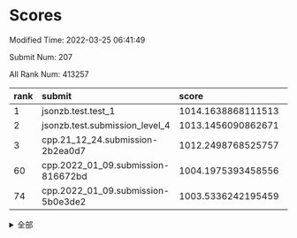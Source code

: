 # Scores

Modified Time: 2022-03-25 06:41:49

Submit Num: 207

All Rank Num: 413257

| rank |               submit               |       score        |       sigma        | pk_num |
| :--- | :--------------------------------- | :----------------- | :----------------- | :----- |
| 1    | jsonzb.test.test_1                 | 1014.1638868111513 | 0.8654459431525168 | 7984   |
| 2    | jsonzb.test.submission_level_4     | 1013.1456090862671 | 0.805460946474878  | 7988   |
| 3    | cpp.21_12_24.submission-2b2ea0d7   | 1012.2498768525757 | 0.7712183090436359 | 7986   |
| 60   | cpp.2022_01_09.submission-816672bd | 1004.1975393458556 | 0.7360276479615346 | 7988   |
| 74   | cpp.2022_01_09.submission-5b0e3de2 | 1003.5336242195459 | 0.7143506270752682 | 7995   |


<details>
<summary>全部</summary>

| rank |                 submit                 |       score        |       sigma        | pk_num |
| :--- | :------------------------------------- | :----------------- | :----------------- | :----- |
| 1    | jsonzb.test.test_1                     | 1014.1638868111513 | 0.8654459431525168 | 7984   |
| 2    | jsonzb.test.submission_level_4         | 1013.1456090862671 | 0.805460946474878  | 7988   |
| 3    | cpp.21_12_24.submission-2b2ea0d7       | 1012.2498768525757 | 0.7712183090436359 | 7986   |
| 4    | gobigger.level_3.submission_level_3_22 | 1011.3038295066754 | 0.7703044239780468 | 7979   |
| 5    | gobigger.level_3.submission_level_3_49 | 1011.2945272431272 | 0.7539133337835724 | 7986   |
| 6    | gobigger.level_3.submission_level_3_3  | 1011.2115600887868 | 0.7910355035556584 | 7986   |
| 7    | gobigger.level_3.submission_level_3_15 | 1011.2060574797862 | 0.7777808209366405 | 7983   |
| 8    | gobigger.level_3.submission_level_3_11 | 1011.1678773041089 | 0.7690656707318861 | 7986   |
| 9    | gobigger.level_3.submission_level_3_30 | 1010.9546205710524 | 0.7797030025399467 | 7985   |
| 10   | gobigger.level_3.submission_level_3_40 | 1010.8701716193696 | 0.7689011997264042 | 7987   |
| 11   | gobigger.level_3.submission_level_3_45 | 1010.774213148693  | 0.7587771392057168 | 7985   |
| 12   | gobigger.level_3.submission_level_3_23 | 1010.6852160688466 | 0.765751905656213  | 7992   |
| 13   | gobigger.level_3.submission_level_3_34 | 1010.5428054497665 | 0.7463814689624706 | 7989   |
| 14   | gobigger.level_3.submission_level_3_32 | 1010.4643101062819 | 0.7727254658356391 | 7984   |
| 15   | gobigger.level_3.submission_level_3_4  | 1010.4207032843385 | 0.7641392348801311 | 7987   |
| 16   | gobigger.level_3.submission_level_3_7  | 1010.372844336778  | 0.749756581112034  | 7990   |
| 17   | gobigger.level_3.submission_level_3_25 | 1010.3469986930329 | 0.7484492358632567 | 7988   |
| 18   | gobigger.level_3.submission_level_3_44 | 1010.2802327592317 | 0.7618002360699729 | 7990   |
| 19   | gobigger.level_3.submission_level_3_28 | 1010.2418466485799 | 0.7584958239269892 | 7982   |
| 20   | gobigger.level_3.submission_level_3_36 | 1010.2285339509484 | 0.7831090359125308 | 7987   |
| 21   | gobigger.level_3.submission_level_3_35 | 1010.2255099018497 | 0.774982884645769  | 7984   |
| 22   | gobigger.level_3.submission_level_3_10 | 1010.1621751311618 | 0.7428675245337107 | 7984   |
| 23   | gobigger.level_3.submission_level_3_21 | 1010.0347465740153 | 0.7568579739868605 | 7984   |
| 24   | gobigger.level_3.submission_level_3_43 | 1010.0084894406915 | 0.753778336709118  | 7989   |
| 25   | gobigger.level_3.submission_level_3_27 | 1009.9994039083804 | 0.7532415285357669 | 7986   |
| 26   | gobigger.level_3.submission_level_3_26 | 1009.997305201041  | 0.7435378592811386 | 7984   |
| 27   | gobigger.level_3.submission_level_3_5  | 1009.9722161475521 | 0.7559791165493447 | 7988   |
| 28   | gobigger.level_3.submission_level_3_8  | 1009.8585432663263 | 0.747668198405725  | 7989   |
| 29   | gobigger.level_3.submission_level_3_46 | 1009.8561113462875 | 0.7693682965376967 | 7988   |
| 30   | gobigger.level_3.submission_level_3_6  | 1009.8154656233075 | 0.7390631266835297 | 7980   |
| 31   | gobigger.level_3.submission_level_3_13 | 1009.7794998965711 | 0.7380486266905465 | 7987   |
| 32   | gobigger.level_3.submission_level_3_24 | 1009.6580115011004 | 0.7332956798353588 | 7988   |
| 33   | gobigger.level_3.submission_level_3_48 | 1009.6431676417053 | 0.7686036500396994 | 7985   |
| 34   | gobigger.level_3.submission_level_3_37 | 1009.6155030331522 | 0.7633017631492602 | 7982   |
| 35   | gobigger.level_3.submission_level_3_39 | 1009.4039401004532 | 0.758717035762403  | 7985   |
| 36   | gobigger.level_3.submission_level_3_9  | 1009.3658192276083 | 0.7388850103861434 | 7979   |
| 37   | gobigger.level_3.submission_level_3_19 | 1009.3498319638187 | 0.7525450174020923 | 7987   |
| 38   | gobigger.level_3.submission_level_3_18 | 1009.2640065988079 | 0.7511301168155279 | 7984   |
| 39   | gobigger.level_3.submission_level_3_16 | 1009.1727492727982 | 0.7398901768887843 | 7984   |
| 40   | gobigger.level_3.submission_level_3_42 | 1009.1726195242389 | 0.7456374394187847 | 7990   |
| 41   | gobigger.level_3.submission_level_3_14 | 1008.991579211204  | 0.7465373915681385 | 7988   |
| 42   | gobigger.level_3.submission_level_3_41 | 1008.8935710675519 | 0.7426036862962745 | 7989   |
| 43   | gobigger.level_3.submission_level_3_31 | 1008.8909114523699 | 0.745993302029954  | 7987   |
| 44   | gobigger.level_3.submission_level_3_29 | 1008.810950358036  | 0.7527681348340681 | 7985   |
| 45   | gobigger.level_3.submission_level_3_2  | 1008.7030553268917 | 0.7539317419026645 | 7987   |
| 46   | gobigger.level_3.submission_level_3_1  | 1008.7008750245207 | 0.7660909909615105 | 7983   |
| 47   | gobigger.level_3.submission_level_3_33 | 1008.5665801806057 | 0.7575005722324255 | 7986   |
| 48   | gobigger.level_3.submission_level_3_17 | 1008.5504697854652 | 0.7356514516028868 | 7988   |
| 49   | gobigger.level_3.submission_level_3_0  | 1008.529461298978  | 0.7343736915475346 | 7989   |
| 50   | gobigger.level_3.submission_level_3_20 | 1008.5208498342282 | 0.7364577388176194 | 7986   |
| 51   | gobigger.level_3.submission_level_3_12 | 1008.4364657345616 | 0.7230131461938895 | 7992   |
| 52   | gobigger.level_3.submission_level_3_47 | 1008.3130242924972 | 0.7548247911932859 | 7988   |
| 53   | gobigger.level_3.submission_level_3_38 | 1008.1482912603037 | 0.7276348368581259 | 7989   |
| 54   | gobigger.level_1.submission_level_1_0  | 1005.2458783352425 | 0.723595903517665  | 7982   |
| 55   | gobigger.level_1.submission_level_1_49 | 1004.8818168342274 | 0.7166243635620173 | 7985   |
| 56   | gobigger.level_1.submission_level_1_14 | 1004.514885688277  | 0.715528882259672  | 7989   |
| 57   | gobigger.level_1.submission_level_1_36 | 1004.4953285172088 | 0.7189025062017692 | 7991   |
| 58   | gobigger.level_1.submission_level_1_32 | 1004.4413593318129 | 0.7215473279291491 | 7985   |
| 59   | gobigger.level_1.submission_level_1_8  | 1004.3342833941872 | 0.7167874871790441 | 7991   |
| 60   | cpp.2022_01_09.submission-816672bd     | 1004.1975393458556 | 0.7360276479615346 | 7988   |
| 61   | gobigger.level_1.submission_level_1_34 | 1004.1602588800858 | 0.709368345881641  | 7985   |
| 62   | gobigger.level_1.submission_level_1_2  | 1004.135885766893  | 0.7139289140443607 | 7987   |
| 63   | gobigger.level_1.submission_level_1_9  | 1004.0721072113172 | 0.7110792851547912 | 7985   |
| 64   | gobigger.level_1.submission_level_1_28 | 1004.017654125062  | 0.727993912022221  | 7989   |
| 65   | gobigger.level_1.submission_level_1_23 | 1004.0086059241414 | 0.7171350640276799 | 7985   |
| 66   | gobigger.level_1.submission_level_1_13 | 1003.9157541962534 | 0.7151240136434823 | 7983   |
| 67   | gobigger.level_1.submission_level_1_6  | 1003.8983854597382 | 0.7235736785399595 | 7985   |
| 68   | gobigger.level_1.submission_level_1_39 | 1003.8240906952242 | 0.71839976108075   | 7985   |
| 69   | gobigger.level_1.submission_level_1_12 | 1003.7253889142843 | 0.7125414849610942 | 7987   |
| 70   | gobigger.level_1.submission_level_1_42 | 1003.6481349315948 | 0.7380553541905664 | 7990   |
| 71   | gobigger.level_1.submission_level_1_37 | 1003.5764257356785 | 0.7204146682338662 | 7983   |
| 72   | gobigger.level_1.submission_level_1_46 | 1003.5371627625595 | 0.71352670844721   | 7987   |
| 73   | gobigger.level_1.submission_level_1_35 | 1003.5342300021945 | 0.7128230504080852 | 7989   |
| 74   | cpp.2022_01_09.submission-5b0e3de2     | 1003.5336242195459 | 0.7143506270752682 | 7995   |
| 75   | gobigger.level_1.submission_level_1_16 | 1003.4850340483822 | 0.7101265369806272 | 7987   |
| 76   | gobigger.level_1.submission_level_1_47 | 1003.4377520864653 | 0.7104934571216128 | 7992   |
| 77   | gobigger.level_1.submission_level_1_3  | 1003.4170378120456 | 0.7240564576398566 | 7987   |
| 78   | gobigger.level_1.submission_level_1_19 | 1003.4093446985129 | 0.7138063580701164 | 7982   |
| 79   | gobigger.level_1.submission_level_1_4  | 1003.3974309082383 | 0.7008996935401206 | 7985   |
| 80   | gobigger.level_1.submission_level_1_10 | 1003.3102104806151 | 0.7150626564267704 | 7984   |
| 81   | gobigger.level_1.submission_level_1_27 | 1003.3075437608097 | 0.7095993762852665 | 7985   |
| 82   | gobigger.level_1.submission_level_1_40 | 1003.3031823995726 | 0.7154976308323409 | 7981   |
| 83   | gobigger.level_1.submission_level_1_7  | 1003.2547981845769 | 0.7066734177830318 | 7988   |
| 84   | gobigger.level_1.submission_level_1_44 | 1003.2422021165029 | 0.7202840209025372 | 7981   |
| 85   | gobigger.level_1.submission_level_1_21 | 1003.2295633130778 | 0.7126527008202113 | 7984   |
| 86   | gobigger.level_1.submission_level_1_24 | 1003.2244783799504 | 0.7073049106304883 | 7989   |
| 87   | gobigger.level_1.submission_level_1_41 | 1003.2073485890058 | 0.7102783655681717 | 7983   |
| 88   | gobigger.level_1.submission_level_1_43 | 1003.2030106652253 | 0.7258929191737864 | 7983   |
| 89   | gobigger.level_1.submission_level_1_38 | 1003.1958523108441 | 0.7083525107002163 | 7984   |
| 90   | gobigger.level_1.submission_level_1_26 | 1003.1944673818001 | 0.7177701257798556 | 7988   |
| 91   | gobigger.level_1.submission_level_1_25 | 1003.1557584959537 | 0.7078952060198855 | 7986   |
| 92   | gobigger.level_1.submission_level_1_1  | 1003.1445097924193 | 0.7057705089648033 | 7988   |
| 93   | gobigger.level_1.submission_level_1_33 | 1003.1138980760668 | 0.719728955209016  | 7983   |
| 94   | gobigger.level_1.submission_level_1_20 | 1003.1036791494282 | 0.7189053197545634 | 7984   |
| 95   | gobigger.level_1.submission_level_1_11 | 1003.0849089866224 | 0.7157521580687397 | 7980   |
| 96   | gobigger.level_1.submission_level_1_30 | 1003.0770076018604 | 0.7092240689909232 | 7987   |
| 97   | gobigger.level_1.submission_level_1_45 | 1003.0108743621564 | 0.7087314813451117 | 7981   |
| 98   | gobigger.level_1.submission_level_1_22 | 1002.8166043314818 | 0.7281785829859102 | 7985   |
| 99   | gobigger.level_1.submission_level_1_29 | 1002.7875794631743 | 0.7044033290846174 | 7992   |
| 100  | gobigger.level_1.submission_level_1_15 | 1002.7771698715708 | 0.7158360470873807 | 7980   |
| 101  | gobigger.level_1.submission_level_1_31 | 1002.561783296163  | 0.7112752610062806 | 7981   |
| 102  | gobigger.level_1.submission_level_1_48 | 1002.4417522561871 | 0.718353746403677  | 7984   |
| 103  | gobigger.level_1.submission_level_1_5  | 1002.4248562140081 | 0.706387466493868  | 7989   |
| 104  | gobigger.level_1.submission_level_1_18 | 1002.3688278437888 | 0.7184421422888564 | 7982   |
| 105  | gobigger.level_1.submission_level_1_17 | 1002.0747084102246 | 0.7162054644718837 | 7987   |
| 106  | gobigger.random.submission_random_24   | 997.676822897568   | 0.7080501074330563 | 7980   |
| 107  | gobigger.random.submission_random_31   | 997.6297016239696  | 0.7120319599516569 | 7980   |
| 108  | gobigger.random.submission_random_21   | 997.1711072597312  | 0.7043104316169942 | 7988   |
| 109  | gobigger.random.submission_random_14   | 997.1145836567963  | 0.7315158410359371 | 7978   |
| 110  | gobigger.random.submission_random_41   | 997.0671718598111  | 0.712887357827187  | 7982   |
| 111  | gobigger.random.submission_random_8    | 996.8404032556156  | 0.6997464320108276 | 7984   |
| 112  | gobigger.random.submission_random_19   | 996.8385736040801  | 0.7118421729915804 | 7989   |
| 113  | gobigger.random.submission_random_18   | 996.7613593795411  | 0.7214635649215416 | 7987   |
| 114  | gobigger.random.submission_random_49   | 996.7434136878041  | 0.7138609869953043 | 7989   |
| 115  | gobigger.random.submission_random_45   | 996.7043001021067  | 0.7119277509324007 | 7986   |
| 116  | gobigger.random.submission_random_35   | 996.6493333234872  | 0.7153704508891945 | 7993   |
| 117  | gobigger.random.submission_random_30   | 996.5935639547513  | 0.7097975516418638 | 7985   |
| 118  | gobigger.random.submission_random_20   | 996.5421540338484  | 0.7233291242435093 | 7988   |
| 119  | gobigger.random.submission_random_7    | 996.5303898466855  | 0.7156685048382234 | 7983   |
| 120  | gobigger.random.submission_random_43   | 996.5052823290954  | 0.7050238344449259 | 7980   |
| 121  | gobigger.random.submission_random_47   | 996.4598093305963  | 0.7028088929021638 | 7987   |
| 122  | gobigger.random.submission_random_23   | 996.3338376616574  | 0.711195881026054  | 7991   |
| 123  | gobigger.random.submission_random_40   | 996.27405799152    | 0.7125126370897081 | 7987   |
| 124  | gobigger.random.submission_random_2    | 996.2673519421409  | 0.7063583832286217 | 7986   |
| 125  | gobigger.random.submission_random_12   | 996.2482162411995  | 0.7010404978897655 | 7983   |
| 126  | gobigger.random.submission_random_13   | 996.1636806907031  | 0.7175022764385022 | 7988   |
| 127  | gobigger.random.submission_random_39   | 996.1206464703204  | 0.7179067118164425 | 7991   |
| 128  | gobigger.random.submission_random_16   | 996.0573329448004  | 0.6968217794258288 | 7986   |
| 129  | gobigger.random.submission_random_1    | 996.0151890004881  | 0.7087220851038403 | 7982   |
| 130  | gobigger.random.submission_random_29   | 995.9567183187809  | 0.7035506440486051 | 7982   |
| 131  | gobigger.random.submission_random_28   | 995.8204388989567  | 0.7116213518760112 | 7977   |
| 132  | gobigger.random.submission_random_42   | 995.8180145327532  | 0.7122765900163565 | 7983   |
| 133  | gobigger.random.submission_random_44   | 995.7918906024491  | 0.7038294485547681 | 7987   |
| 134  | gobigger.random.submission_random_36   | 995.7044303208803  | 0.7081166172738829 | 7985   |
| 135  | gobigger.random.submission_random_11   | 995.6984759387567  | 0.7086312268522936 | 7989   |
| 136  | gobigger.random.submission_random_26   | 995.6911230190218  | 0.7107009700283162 | 7983   |
| 137  | gobigger.random.submission_random_32   | 995.6841724438663  | 0.7154513505404763 | 7986   |
| 138  | gobigger.random.submission_random_27   | 995.6583618785809  | 0.7172095717806242 | 7984   |
| 139  | gobigger.random.submission_random_5    | 995.6371729187647  | 0.7151028796834125 | 7982   |
| 140  | gobigger.random.submission_random_4    | 995.6073564701278  | 0.7172998013641395 | 7991   |
| 141  | gobigger.random.submission_random_3    | 995.5736234153536  | 0.7001381606800477 | 7981   |
| 142  | gobigger.random.submission_random_38   | 995.5380976601868  | 0.709922754051639  | 7992   |
| 143  | gobigger.random.submission_random_48   | 995.3937469621588  | 0.7083129878789682 | 7990   |
| 144  | gobigger.random.submission_random_37   | 995.3795479515405  | 0.7084908992327125 | 7985   |
| 145  | gobigger.random.submission_random_17   | 995.3312577067127  | 0.7221631564908335 | 7985   |
| 146  | gobigger.random.submission_random_9    | 995.2690908075512  | 0.7352047446224549 | 7984   |
| 147  | gobigger.random.submission_random_33   | 995.2678810509589  | 0.7205852464607778 | 7983   |
| 148  | gobigger.random.submission_random_15   | 995.235022264625   | 0.7131224327755412 | 7983   |
| 149  | gobigger.random.submission_random_46   | 995.1551205999092  | 0.7164573633986596 | 7986   |
| 150  | gobigger.random.submission_random_6    | 995.0405269321878  | 0.7090881298022775 | 7983   |
| 151  | gobigger.random.submission_random_0    | 994.9150606452303  | 0.7211211833031359 | 7985   |
| 152  | gobigger.random.submission_random_10   | 994.9150495217583  | 0.7296522176690554 | 7989   |
| 153  | gobigger.random.submission_random_22   | 994.8603200294003  | 0.7061376971662271 | 7985   |
| 154  | gobigger.random.submission_random_25   | 994.7673700939272  | 0.7087430619225812 | 7988   |
| 155  | gobigger.random.submission_random_34   | 994.5902596618129  | 0.7305662257679995 | 7984   |
| 156  | gobigger.level_2.submission_level_2_6  | 993.9151175960645  | 0.7439231915445003 | 7985   |
| 157  | gobigger.level_2.submission_level_2_30 | 993.7650430267945  | 0.7312419732501714 | 7991   |
| 158  | gobigger.level_2.submission_level_2_32 | 993.3542923622907  | 0.7251770955520628 | 7984   |
| 159  | gobigger.level_2.submission_level_2_47 | 993.3459820812959  | 0.7383705402165502 | 7989   |
| 160  | gobigger.level_2.submission_level_2_4  | 993.314582255093   | 0.7278081406953274 | 7980   |
| 161  | gobigger.level_2.submission_level_2_21 | 993.3000163989728  | 0.7354137089013009 | 7985   |
| 162  | gobigger.level_2.submission_level_2_8  | 993.2413779763601  | 0.7237212439708005 | 7990   |
| 163  | gobigger.level_2.submission_level_2_26 | 993.1314641985898  | 0.7516164705233263 | 7982   |
| 164  | gobigger.level_2.submission_level_2_1  | 993.071460175404   | 0.7477547693936464 | 7989   |
| 165  | gobigger.level_2.submission_level_2_42 | 992.9959905568497  | 0.7480018517281658 | 7987   |
| 166  | gobigger.level_2.submission_level_2_19 | 992.8654525576945  | 0.7318622054662008 | 7985   |
| 167  | gobigger.level_2.submission_level_2_48 | 992.8308908403482  | 0.7464176333550108 | 7988   |
| 168  | gobigger.level_2.submission_level_2_20 | 992.6808991892389  | 0.7463276249592283 | 7986   |
| 169  | gobigger.level_2.submission_level_2_49 | 992.6776600711843  | 0.7454114735127582 | 7981   |
| 170  | gobigger.level_2.submission_level_2_18 | 992.6515890852103  | 0.7574348337730928 | 7987   |
| 171  | gobigger.level_2.submission_level_2_22 | 992.6118587920982  | 0.7585367309676949 | 7983   |
| 172  | gobigger.level_2.submission_level_2_2  | 992.4271693780535  | 0.7481445989406392 | 7988   |
| 173  | gobigger.level_2.submission_level_2_33 | 992.4197505155587  | 0.7513043085603601 | 7980   |
| 174  | gobigger.level_2.submission_level_2_23 | 992.2902667748842  | 0.7373790506237445 | 7986   |
| 175  | gobigger.level_2.submission_level_2_12 | 992.2739343665246  | 0.7518164408621197 | 7981   |
| 176  | gobigger.level_2.submission_level_2_43 | 992.2574634766696  | 0.7353200906539371 | 7987   |
| 177  | gobigger.level_2.submission_level_2_45 | 992.2126925036716  | 0.7528440057231267 | 7986   |
| 178  | gobigger.level_2.submission_level_2_17 | 992.2052520010537  | 0.7415519479322233 | 7985   |
| 179  | gobigger.level_2.submission_level_2_5  | 992.196932628214   | 0.7343535670844805 | 7986   |
| 180  | gobigger.level_2.submission_level_2_29 | 992.1833793377015  | 0.7571854049964981 | 7990   |
| 181  | gobigger.level_2.submission_level_2_35 | 992.1416415115926  | 0.7578410241940176 | 7984   |
| 182  | gobigger.level_2.submission_level_2_13 | 992.0133489195146  | 0.7369004796389934 | 7990   |
| 183  | gobigger.level_2.submission_level_2_9  | 991.9577991492973  | 0.7472602178396845 | 7985   |
| 184  | gobigger.level_2.submission_level_2_14 | 991.9435432733768  | 0.7670509174543476 | 7984   |
| 185  | gobigger.level_2.submission_level_2_44 | 991.9243596493374  | 0.7436233833204601 | 7985   |
| 186  | gobigger.level_2.submission_level_2_3  | 991.9021337222994  | 0.7380975163744592 | 7987   |
| 187  | gobigger.level_2.submission_level_2_28 | 991.8889052369886  | 0.7360512331385778 | 7980   |
| 188  | gobigger.level_2.submission_level_2_38 | 991.8471885613458  | 0.7466491789458434 | 7988   |
| 189  | gobigger.level_2.submission_level_2_46 | 991.8435580350534  | 0.755239486009566  | 7989   |
| 190  | gobigger.level_2.submission_level_2_31 | 991.8238914699864  | 0.7546261656701277 | 7983   |
| 191  | gobigger.level_2.submission_level_2_16 | 991.7744529518212  | 0.7300227454997191 | 7983   |
| 192  | gobigger.level_2.submission_level_2_34 | 991.7244835635133  | 0.7510246553629862 | 7987   |
| 193  | gobigger.level_2.submission_level_2_41 | 991.6702018030013  | 0.7405617993184203 | 7985   |
| 194  | gobigger.level_2.submission_level_2_24 | 991.5935350413638  | 0.7387895492886408 | 7984   |
| 195  | gobigger.level_2.submission_level_2_25 | 991.4874865809031  | 0.7595684813711345 | 7989   |
| 196  | gobigger.level_2.submission_level_2_15 | 991.4247123228233  | 0.7403165255988307 | 7983   |
| 197  | gobigger.level_2.submission_level_2_7  | 991.3911436115516  | 0.7779033058633725 | 7982   |
| 198  | gobigger.level_2.submission_level_2_40 | 991.3722653779893  | 0.746825691080442  | 7990   |
| 199  | gobigger.level_2.submission_level_2_39 | 991.3598374633443  | 0.770506169123803  | 7984   |
| 200  | gobigger.level_2.submission_level_2_27 | 991.341109762492   | 0.7605674033327813 | 7985   |
| 201  | gobigger.level_2.submission_level_2_10 | 991.1816242795018  | 0.7616203338917965 | 7984   |
| 202  | gobigger.level_2.submission_level_2_36 | 991.0432496644779  | 0.7684600383029442 | 7984   |
| 203  | gobigger.level_2.submission_level_2_37 | 990.90366156994    | 0.7603472277268969 | 7982   |
| 204  | gobigger.level_2.submission_level_2_11 | 990.8471336356401  | 0.7445870187593259 | 7988   |
| 205  | gobigger.level_2.submission_level_2_0  | 990.5599683409105  | 0.7825628024328554 | 7988   |
| 206  | gobigger.none.submission_none_0        | 980.044508242394   | 1.227374620990076  | 7983   |
| 207  | gobigger.none.submission_none_1        | 975.8163600720555  | 1.513202277670191  | 7983   |

</details>